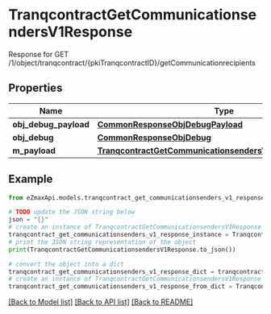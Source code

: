 # TranqcontractGetCommunicationsendersV1Response

Response for GET /1/object/tranqcontract/{pkiTranqcontractID}/getCommunicationrecipients

## Properties

Name | Type | Description | Notes
------------ | ------------- | ------------- | -------------
**obj_debug_payload** | [**CommonResponseObjDebugPayload**](CommonResponseObjDebugPayload.md) |  | 
**obj_debug** | [**CommonResponseObjDebug**](CommonResponseObjDebug.md) |  | [optional] 
**m_payload** | [**TranqcontractGetCommunicationsendersV1ResponseMPayload**](TranqcontractGetCommunicationsendersV1ResponseMPayload.md) |  | 

## Example

```python
from eZmaxApi.models.tranqcontract_get_communicationsenders_v1_response import TranqcontractGetCommunicationsendersV1Response

# TODO update the JSON string below
json = "{}"
# create an instance of TranqcontractGetCommunicationsendersV1Response from a JSON string
tranqcontract_get_communicationsenders_v1_response_instance = TranqcontractGetCommunicationsendersV1Response.from_json(json)
# print the JSON string representation of the object
print(TranqcontractGetCommunicationsendersV1Response.to_json())

# convert the object into a dict
tranqcontract_get_communicationsenders_v1_response_dict = tranqcontract_get_communicationsenders_v1_response_instance.to_dict()
# create an instance of TranqcontractGetCommunicationsendersV1Response from a dict
tranqcontract_get_communicationsenders_v1_response_from_dict = TranqcontractGetCommunicationsendersV1Response.from_dict(tranqcontract_get_communicationsenders_v1_response_dict)
```
[[Back to Model list]](../README.md#documentation-for-models) [[Back to API list]](../README.md#documentation-for-api-endpoints) [[Back to README]](../README.md)


